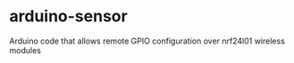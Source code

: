 arduino-sensor
==============

Arduino code that allows remote GPIO configuration over nrf24l01 wireless modules
